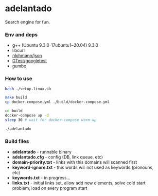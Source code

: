 # adelantado

Search engine for fun.

### Env and deps

* g++ (Ubuntu 9.3.0-17ubuntu1~20.04) 9.3.0
* libcurl
* [nlohmann/json](https://github.com/nlohmann/json)
* [GTest/googletest](https://github.com/google/googletest)
* [gumbo](https://github.com/google/gumbo-parser)

### How to use

```bash
bash ./setup.linux.sh

make build
cp docker-compose.yml ./build/docker-compose.yml

cd build
docker-compose up -d
sleep 30 # wait for docker-compose warm-up

./adelantado

```

### Build files

* **adelantado** - runnable binary
* **adelantado.cfg** - config (DB, link queue, etc)
* **domain-priority.txt** - links with this domains will scanned first
* **keyword-ignore.txt** - this words will not used as keywords (pronouns, etc)
* **keywords.txt** - in progress...
* **links.txt** - initial links set, allow add new elements, solve cold start problem; load on every program start